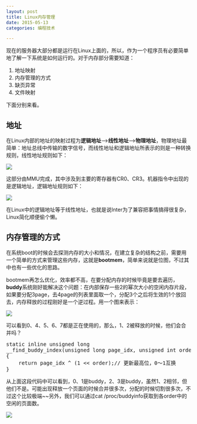 ```yaml
---
layout: post
title: Linux内存管理
date: 2015-05-13
categories: 编程技术

---
```


现在的服务器大部分都是运行在Linux上面的，所以，作为一个程序员有必要简单地了解一下系统是如何运行的。对于内存部分需要知道：

1. 地址映射
2. 内存管理的方式
3. 缺页异常
4. 文件映射

下面分别来看。

## 地址

在Linux内部的地址的映射过程为**逻辑地址**-->**线性地址**-->**物理地址**，物理地址最简单：地址总线中传输的数字信号，而线性地址和逻辑地址所表示的则是一种转换规则，线性地址规则如下：

![](http://7xiz10.com1.z0.glb.clouddn.com/Linux内存-线性地址.png)

这部分由MMU完成，其中涉及到主要的寄存器有CR0、CR3。机器指令中出现的是逻辑地址，逻辑地址规则如下：

![](http://7xiz10.com1.z0.glb.clouddn.com/Linux内存-逻辑地址.png)

在Linux中的逻辑地址等于线性地址，也就是说Inter为了兼容把事情搞得很复杂，Linux简化顺便偷个懒。

## 内存管理的方式

在系统boot的时候会去探测内存的大小和情况，在建立复杂的结构之前，需要用一个简单的方式来管理这些内存，这就是**bootmem**，简单来说就是位图，不过其中也有一些优化的思路。

bootmem再怎么优化，效率都不高，在要分配内存的时候毕竟是要去遍历，**buddy**系统刚好能解决这个问题：在内部保存一些2的幂次大小的空闲内存片段，如果要分配3page，去4page的列表里面取一个，分配3个之后将生效的1个放回去，内存释放的过程刚好是一个逆过程。用一个图来表示：

![](http://7xiz10.com1.z0.glb.clouddn.com/Linux内存-伙伴系统.png)

可以看到0、4、5、6、7都是正在使用的，那么，1、2被释放的时候，他们会合并吗？

<pre class="prettyprint">
static inline unsigned long
__find_buddy_index(unsigned long page_idx, unsigned int order)
{
    return page_idx ^ (1 &lt;&lt; order);// 更新最高位，0～1互换
}
</pre>

从上面这段代码中可以看到，0、1是buddy，2、3是buddy，虽然1、2相邻，但他们不是。可能出现释放一个页面的时候合并很多次，分配的时候切割很多次，不过这个比较极端~~另外，我们可以通过cat /proc/buddyinfo获取到各order中的空闲的页面数。


![](http://7xiz10.com1.z0.glb.clouddn.com/Linux内存-ALL.png)












